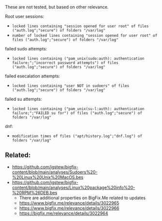 These are not tested, but based on other relevance.

Root user sessions:
- `locked lines containing "session opened for user root" of files ("auth.log";"secure") of folders "/var/log"`
- `number of locked lines containing "session opened for user root" of files ("auth.log";"secure") of folders "/var/log"`

failed sudo attempts:

- `locked lines containing ("pam_unix(sudo:auth): authentication failure;";"incorrect password attempts") of files ("auth.log";"secure") of folders "/var/log"`

failed esecalation attempts:

- `locked lines containing "user NOT in sudoers" of files ("auth.log";"secure") of folders "/var/log"`

failed su attempts:

- `locked lines containing ("pam_unix(su-l:auth): authentication failure;";"FAILED su for") of files ("auth.log";"secure") of folders "/var/log"`

dnf:

- `modification times of files ("apt/history.log";"dnf.log") of folders "/var/log"`

## Related:

- https://github.com/jgstew/bigfix-content/blob/main/analyses/Sudoers%20-%20Linux%20Unix%20MacOS.bes
- https://github.com/jgstew/bigfix-content/blob/main/analyses/Linux%20package%20info%20-%20RPM%26DEB.bes
  - There are additional properties on BigFix.Me related to updates
  - https://www.bigfix.me/relevance/details/3022965
  - https://www.bigfix.me/relevance/details/3022966
  - https://bigfix.me/relevance/details/3022964
